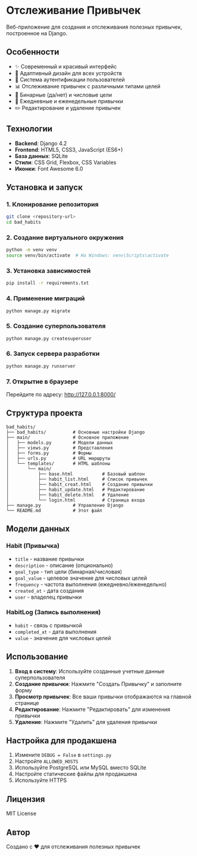# Отслеживание Привычек

Веб-приложение для создания и отслеживания полезных привычек, построенное на Django.

## Особенности

- ✨ Современный и красивый интерфейс
- 📱 Адаптивный дизайн для всех устройств
- 🔐 Система аутентификации пользователей
- 📊 Отслеживание привычек с различными типами целей
- 🎯 Бинарные (да/нет) и числовые цели
- 📅 Ежедневные и еженедельные привычки
- ✏️ Редактирование и удаление привычек

## Технологии

- **Backend**: Django 4.2
- **Frontend**: HTML5, CSS3, JavaScript (ES6+)
- **База данных**: SQLite
- **Стили**: CSS Grid, Flexbox, CSS Variables
- **Иконки**: Font Awesome 6.0

## Установка и запуск

### 1. Клонирование репозитория
```bash
git clone <repository-url>
cd bad_habits
```

### 2. Создание виртуального окружения
```bash
python -m venv venv
source venv/bin/activate  # На Windows: venv\Scripts\activate
```

### 3. Установка зависимостей
```bash
pip install -r requirements.txt
```

### 4. Применение миграций
```bash
python manage.py migrate
```

### 5. Создание суперпользователя
```bash
python manage.py createsuperuser
```

### 6. Запуск сервера разработки
```bash
python manage.py runserver
```

### 7. Открытие в браузере
Перейдите по адресу: http://127.0.0.1:8000/

## Структура проекта

```
bad_habits/
├── bad_habits/          # Основные настройки Django
├── main/                # Основное приложение
│   ├── models.py        # Модели данных
│   ├── views.py         # Представления
│   ├── forms.py         # Формы
│   ├── urls.py          # URL маршруты
│   └── templates/       # HTML шаблоны
│       └── main/
│           ├── base.html           # Базовый шаблон
│           ├── habit_list.html     # Список привычек
│           ├── habit_creat.html    # Создание привычки
│           ├── habit_update.html   # Редактирование
│           ├── habit_delete.html   # Удаление
│           └── login.html          # Страница входа
├── manage.py            # Управление Django
└── README.md            # Этот файл
```

## Модели данных

### Habit (Привычка)
- `title` - название привычки
- `description` - описание (опционально)
- `goal_type` - тип цели (бинарная/числовая)
- `goal_value` - целевое значение для числовых целей
- `frequency` - частота выполнения (ежедневно/еженедельно)
- `created_at` - дата создания
- `user` - владелец привычки

### HabitLog (Запись выполнения)
- `habit` - связь с привычкой
- `completed_at` - дата выполнения
- `value` - значение для числовых целей

## Использование

1. **Вход в систему**: Используйте созданные учетные данные суперпользователя
2. **Создание привычки**: Нажмите "Создать Привычку" и заполните форму
3. **Просмотр привычек**: Все ваши привычки отображаются на главной странице
4. **Редактирование**: Нажмите "Редактировать" для изменения привычки
5. **Удаление**: Нажмите "Удалить" для удаления привычки

## Настройка для продакшена

1. Измените `DEBUG = False` в `settings.py`
2. Настройте `ALLOWED_HOSTS`
3. Используйте PostgreSQL или MySQL вместо SQLite
4. Настройте статические файлы для продакшена
5. Используйте HTTPS

## Лицензия

MIT License

## Автор

Создано с ❤️ для отслеживания полезных привычек
